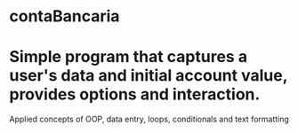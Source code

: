 # contaBancaria
# Simple program that captures a user's data and initial account value, provides options and interaction.
Applied concepts of OOP, data entry, loops, conditionals and text formatting

